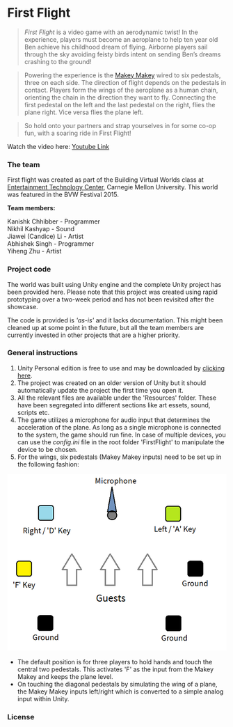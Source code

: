 # First Flight
>*First Flight* is a video game with an aerodynamic twist! In the experience, players must become an aeroplane to help ten year old Ben achieve his childhood dream of flying. Airborne players sail through the sky avoiding feisty birds intent on sending Ben’s dreams crashing to the ground!

>Powering the experience is the [Makey Makey](http://makeymakey.com/) wired to six pedestals, three on each side. The direction of flight depends on the pedestals in contact. Players form the wings of the aeroplane as a human chain, orienting the chain in the direction they want to fly. Connecting the first pedestal on the left and the last pedestal on the right, flies the plane right. Vice versa flies the plane left.

>So hold onto your partners and strap yourselves in for some co-op fun, with a soaring ride in First Flight!

Watch the video here: [Youtube Link](https://www.youtube.com/watch?v=aBNrcFFF1Y8)

### The team
First flight was created as part of the Building Virtual Worlds class at [Entertainment Technology Center](http://www.etc.cmu.edu/), Carnegie Mellon University. This world was featured in the BVW Festival 2015.

**Team members:**

Kanishk Chhibber - Programmer  
Nikhil Kashyap - Sound  
Jiawei (Candice) Li - Artist  
Abhishek Singh - Programmer  
Yiheng Zhu - Artist

### Project code
The world was built using Unity engine and the complete Unity project has been provided here. Please note that this project was created using rapid prototyping over a two-week period and has not been revisited after the showcase. 

The code is provided is *'as-is'* and it lacks documentation. This might been cleaned up at some point in the future, but all the team members are currently invested in other projects that are a higher priority.

### General instructions
1. Unity Personal edition is free to use and may be downloaded by [clicking here](https://store.unity.com/download?ref=personal).
2. The project was created on an older version of Unity but it should automatically update the project the first time you open it.
3. All the relevant files are available under the 'Resources' folder. These have been segregated into different sections like art essets, sound, scripts etc.
4. The game utilizes a microphone for audio input that determines the acceleration of the plane. As long as a single microphone is connected to the system, the game should run fine. In case of multiple devices, you can use the *config.ini* file in the root folder 'FirstFlight' to manipulate the device to be chosen.
5. For the wings, six pedestals (Makey Makey inputs) need to be set up in the following fashion:

![MakeyMakeySetup](./MakeyMakeyLayout.png)

  * The default position is for three players to hold hands and touch the central two pedestals. This activates 'F' as the input from the Makey Makey and keeps the plane level.
  * On touching the diagonal pedestals by simulating the wing of a plane, the Makey Makey inputs left/right which is converted to a simple analog input within Unity.

### License
